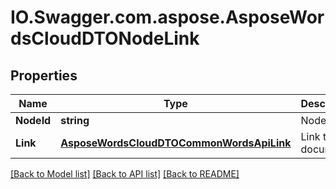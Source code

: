 # IO.Swagger.com.aspose.AsposeWordsCloudDTONodeLink
## Properties

Name | Type | Description | Notes
------------ | ------------- | ------------- | -------------
**NodeId** | **string** | Node id | [optional] 
**Link** | [**AsposeWordsCloudDTOCommonWordsApiLink**](AsposeWordsCloudDTOCommonWordsApiLink.md) | Link to the document. | [optional] 

[[Back to Model list]](../README.md#documentation-for-models) [[Back to API list]](../README.md#documentation-for-api-endpoints) [[Back to README]](../README.md)

